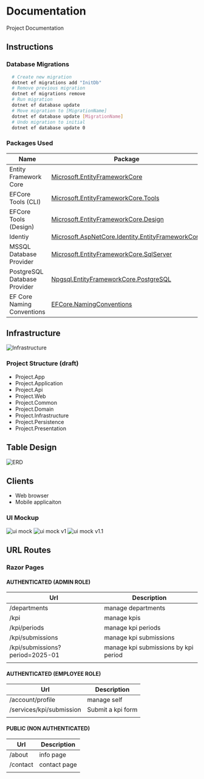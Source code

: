 # Documentation

Project Documentation

## Instructions

### Database Migrations

```bash
  # Create new migration
  dotnet ef migrations add "InitDb"
  # Remove previous migration
  dotnet ef migrations remove
  # Run migration
  dotnet ef database update
  # Move migration to [MigrationName]
  dotnet ef database update [MigrationName]
  # Undo migration to initial
  dotnet ef database update 0
```

### Packages Used

| Name                         | Package                                                                                                                               |
| ---------------------------- | ------------------------------------------------------------------------------------------------------------------------------------- |
| Entity Framework Core        | [Microsoft.EntityFrameworkCore](https://www.nuget.org/packages/Microsoft.EntityFrameworkCore)                                         |
| EFCore Tools (CLI)           | [Microsoft.EntityFrameworkCore.Tools](https://www.nuget.org/packages/Microsoft.EntityFrameworkCore.Tools)                             |
| EFCore Tools (Design)        | [Microsoft.EntityFrameworkCore.Design](https://www.nuget.org/packages/Microsoft.EntityFrameworkCore.Design)                           |
| Identiy                      | [Microsoft.AspNetCore.Identity.EntityFrameworkCore](https://www.nuget.org/packages/Microsoft.AspNetCore.Identity.EntityFrameworkCore) |
| MSSQL Database Provider      | [Microsoft.EntityFrameworkCore.SqlServer](https://www.nuget.org/packages/Microsoft.EntityFrameworkCore.SqlServer)                     |
| PostgreSQL Database Provider | [Npgsql.EntityFrameworkCore.PostgreSQL](https://www.nuget.org/packages/Npgsql.EntityFrameworkCore.PostgreSQL)                         |
| EF Core Naming Conventions   | [EFCore.NamingConventions](https://www.nuget.org/packages/EFCore.NamingConventions)                                                   |

## Infrastructure

![Infrastructure](./images/infrastructure.png)

### Project Structure (draft)

- Project.App
- Project.Application
- Project.Api
- Project.Web
- Project.Common
- Project.Domain
- Project.Infrastructure
- Project.Persistence
- Project.Presentation

## Table Design

![ERD](./images/erd_v1.0.png)

## Clients

- Web browser
- Mobile applicaiton

### UI Mockup

![ui mock](./images/ui_mockup__submission_form.png)
![ui mock v1](./images/ui__submission_form_v1.png)
![ui mock v1.1](./images/ui__submission_form_v1.1.png)

## URL Routes

### Razor Pages

#### AUTHENTICATED (ADMIN ROLE)

| Url                             | Description                          |
| ------------------------------- | ------------------------------------ |
| /departments                    | manage departments                   |
| /kpi                            | manage kpis                          |
| /kpi/periods                    | manage kpi periods                   |
| /kpi/submissions                | manage kpi submissions               |
| /kpi/submissions?period=2025-01 | manage kpi submissions by kpi period |
|                                 |                                      |

#### AUTHENTICATED (EMPLOYEE ROLE)

| Url                      | Description       |
| ------------------------ | ----------------- |
| /account/profile         | manage self       |
| /services/kpi/submission | Submit a kpi form |
|                          |                   |

#### PUBLIC (NON AUTHENTICATED)

| Url      | Description  |
| -------- | ------------ |
| /about   | info page    |
| /contact | contact page |
|          |              |
